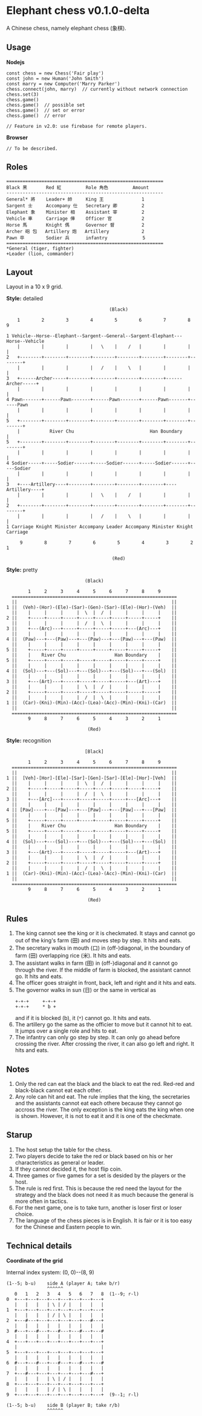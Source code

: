 # Elephant chess v0.1.0-delta
A Chinese chess, namely elephant chess (象棋).


## Usage

**Nodejs**
```
const chess = new Chess('Fair play')
const john = new Human('John Smith')
const marry = new Computer('Marry Parker')
chess.connect(john, marry)  // currently without network connection
chess.set(3)
chess.game()
chess.game()  // possible set
chess.game()  // set or error
chess.game()  // error

// Feature in v2.0: use firebase for remote players.
```

**Browser**
```
// To be described.
```


## Roles
```
==========================================================
Black 黑       Red 紅         Role 角色         Amount
----------------------------------------------------------
General* 將    Leader+ 帥     King 王              1
Sargent 士     Accompany 仕   Secretary 卿         2
Elephant 象    Minister 相    Assistant 宰         2
Vehicle 車     Carriage 俥    Officer 官           2
Horse 馬       Knight 傌      Governor 督          2
Archer 砲 包   Artillery 炮   Artillery            2
Pawn 卒        Sodier 兵      infantry             5
==========================================================
*General (tiger, fighter)
+Leader (lion, commander)
```


## Layout

Layout in a 10 x 9 grid.

**Style:** detailed

```
                                      (Black)

    1        2        3        4        5        6        7        8        9

1 Vehicle--Horse--Elephant--Sargent--General--Sargent-Elephant---Horse--Vehicle
    |        |        |        |   \    |    /   |        |        |        |
2   +--------+--------+--------+--------+--------+--------+--------+--------+
    |        |        |        |   /    |    \   |        |        |        |
3   +------Archer-----+--------+--------+--------+--------+------Archer-----+
    |        |        |        |        |        |        |        |        |
4 Pawn-------+------Pawn-------+------Pawn-------+------Pawn-------+------Pawn
    |        |        |        |        |        |        |        |        |
5   +--------+--------+--------+--------+--------+--------+--------+--------+
    |           River Chu                            Han Boundary           |
5   +--------+--------+--------+--------+--------+--------+--------+--------+
    |        |        |        |        |        |        |        |        |
4 Sodier-----+-----Sodier------+-----Sodier------+-----Sodier------+-----Sodier
    |        |        |        |        |        |        |        |        |
3   +----Artillery----+--------+--------+--------+--------+----Artillery----+
    |        |        |        |   \    |    /   |        |        |        |
2   +--------+--------+--------+--------+--------+--------+--------+--------+
    |        |        |        |   /    |    \   |        |        |        |
1 Carriage Knight Minister Accompany Leader Accompany Minister Knight Carriage

     9        8        7        6        5        4        3        2        1

                                       (Red)
```

**Style:** pretty

```
                             (Black)

        1     2     3     4     5     6     7     8     9
  =============================================================
  ||                                                         ||
1 ||  (Veh)-(Hor)-(Ele)-(Sar)-(Gen)-(Sar)-(Ele)-(Hor)-(Veh)  ||
  ||    |     |     |     |  \  |  /  |     |     |     |    ||
2 ||    +-----+-----+-----+-----+-----+-----+-----+-----+    ||
  ||    |     |     |     |  /  |  \  |     |     |     |    ||
3 ||    +---(Arc)---+-----+-----+-----+-----+---(Arc)---+    ||
  ||    |     |     |     |     |     |     |     |     |    ||
4 ||  (Paw)---+---(Paw)---+---(Paw)---+---(Paw)---+---(Paw)  ||
  ||    |     |     |     |     |     |     |     |     |    ||
5 ||    +-----+-----+-----+-----+-----+-----+-----+-----+    ||
  ||    |    River Chu                  Han Boundary    |    ||
5 ||    +-----+-----+-----+-----+-----+-----+-----+-----+    ||
  ||    |     |     |     |     |     |     |     |     |    ||
4 ||  (Sol)---+---(Sol)---+---(Sol)---+---(Sol)---+---(Sol)  ||
  ||    |     |     |     |     |     |     |     |     |    ||
3 ||    +---(Art)---+-----+-----+-----+-----+---(Art)---+    ||
  ||    |     |     |     |  \  |  /  |     |     |     |    ||
2 ||    +-----+-----+-----+-----+-----+-----+-----+-----+    ||
  ||    |     |     |     |  /  |  \  |     |     |     |    ||
1 ||  (Car)-(Kni)-(Min)-(Acc)-(Lea)-(Acc)-(Min)-(Kni)-(Car)  ||
  ||                                                         ||
  =============================================================
        9     8     7     6     5     4     3     2     1

                              (Red)
```

**Style:** recognition

```
                             [Black]

        1     2     3     4     5     6     7     8     9
  =============================================================
  ||                                                         ||
1 ||  [Veh]-[Hor]-[Ele]-[Sar]-[Gen]-[Sar]-[Ele]-[Hor]-[Veh]  ||
  ||    |     |     |     |  \  |  /  |     |     |     |    ||
2 ||    +-----+-----+-----+-----+-----+-----+-----+-----+    ||
  ||    |     |     |     |  /  |  \  |     |     |     |    ||
3 ||    +---[Arc]---+-----+-----+-----+-----+---[Arc]---+    ||
  ||    |     |     |     |     |     |     |     |     |    ||
4 || [Paw]----+---[Paw]---+---[Paw]---+---[Paw]---+---[Paw]  ||
  ||    |     |     |     |     |     |     |     |     |    ||
5 ||    +-----+-----+-----+-----+-----+-----+-----+-----+    ||
  ||    |    River Chu                  Han Boundary    |    ||
5 ||    +-----+-----+-----+-----+-----+-----+-----+-----+    ||
  ||    |     |     |     |     |     |     |     |     |    ||
4 ||  (Sol)---+---(Sol)---+---(Sol)---+---(Sol)---+---(Sol)  ||
  ||    |     |     |     |     |     |     |     |     |    ||
3 ||    +---(Art)---+-----+-----+-----+-----+---(Art)---+    ||
  ||    |     |     |     |  \  |  /  |     |     |     |    ||
2 ||    +-----+-----+-----+-----+-----+-----+-----+-----+    ||
  ||    |     |     |     |  /  |  \  |     |     |     |    ||
1 ||  (Car)-(Kni)-(Min)-(Acc)-(Lea)-(Acc)-(Min)-(Kni)-(Car)  ||
  ||                                                         ||
  =============================================================
        9     8     7     6     5     4     3     2     1

                              (Red)
```


## Rules
1. The king cannot see the king or it is checkmated. It stays and cannot go out
   of the king's farm (田) and moves step by step. It hits and eats.
2. The secretary walks in mouth (口) in (off-)diagonal, in the boundary of
   farm (田) overlapping rice (米). It hits and eats.
3. The assistant walks in farm (田) in (off-)diagonal and it cannot go through
   the river. If the middle of farm is blocked, the assistant cannot go.
   It hits and eats.
4. The officer goes straight in front, back, left and right and it hits and eats.
5. The governor walks in sun (日) or the same in vertical as
   ```
   +-+-+     +-+-+
   +-+-+     * b +
   ```
   and if it is blocked (b), it (`*`) cannot go. It hits and eats.
6. The artillery go the same as the officier to move but it cannot hit to eat.
   It jumps over a single role and hits to eat.
7. The infantry can only go step by step. It can only go ahead before crossing
   the river. After crossing the river, it can also go left and right. It hits
   and eats.


## Notes
1. Only the red can eat the black and the black to eat the red. Red-red and
   black-black cannot eat each other.
2. Any role can hit and eat. The rule implies that the king, the secretaries
   and the assistants cannot eat each othere because they cannot go accross
   the river. The only exception is the king eats the king when one is shown.
   However, it is not to eat it and it is one of the checkmate.


## Starup
1. The host setup the table for the chess.
2. Two players decide to take the red or black based on his or her
   characteristics as general or leader.
3. If they cannot decided it, the host flip coin.
4. Three games or five games for a set is desided by the players or the host.
5. The rule is red first. This is because the red need the layout for the
   strategy and the black does not need it as much because the general is more
   often in tactics.
6. For the next game, one is to take turn, another is loser first or loser
   choice.
7. The language of the chess pieces is in English. It is fair or it is too easy
   for the Chinese and Eastern people to win.


## Technical details

**Coordinate of the grid**

Internal index system: (0, 0)--(8, 9)
```
(1--5; b-u)    side A (player A; take b/r)
               ^^^^^^
   0   1   2   3   4   5   6   7   8  (1--9; r-l)
0  +---+---+---+---+---+---+---+---+
   |   |   |   | \ | / |   |   |   |
1  +---+---+---+---+---+---+---+---+
   |   |   |   | / | \ |   |   |   |
2  +---#---+---+---+---+---+---#---+
   |   |   |   |   |   |   |   |   |
3  #---+---#---+---#---+---#---+---#
   |   |   |   |   |   |   |   |   |
4  +---+---+---+---+---+---+---+---+
   |                               |
5  +---+---+---+---+---+---+---+---+
   |   |   |   |   |   |   |   |   |
6  #---+---#---+---#---+---#---+---#
   |   |   |   |   |   |   |   |   |
7  +---#---+---+---+---+---+---#---+
   |   |   |   | \ | / |   |   |   |
8  +---+---+---+---+---+---+---+---+
   |   |   |   | / | \ |   |   |   |
9  +---+---+---+---+---+---+---+---+  (9--1; r-l)

(1--5; b-u)    side B (player B; take r/b)
               ^^^^^^
```
